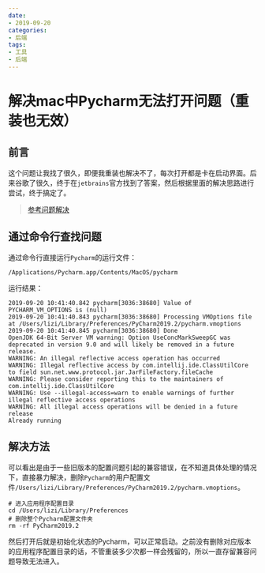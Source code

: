 ```yaml
---
date:
- 2019-09-20
categories: 
- 后端
tags:
- 工具
- 后端
---
```

# 解决mac中Pycharm无法打开问题（重装也无效）

## 前言
这个问题让我找了很久，即便我重装也解决不了，每次打开都是卡在启动界面。后来谷歌了很久，终于在`jetbrains`官方找到了答案，然后根据里面的解决思路进行尝试，终于搞定了。

> [参考问题解决](https://intellij-support.jetbrains.com/hc/en-us/community/posts/115000120784-Can-t-open-IntelliJ-on-MacOs)

## 通过命令行查找问题

通过命令行直接运行`Pycharm`的运行文件：
```
/Applications/Pycharm.app/Contents/MacOS/pycharm
```
运行结果：
```
2019-09-20 10:41:40.842 pycharm[3036:38680] Value of PYCHARM_VM_OPTIONS is (null)
2019-09-20 10:41:40.843 pycharm[3036:38680] Processing VMOptions file at /Users/lizi/Library/Preferences/PyCharm2019.2/pycharm.vmoptions
2019-09-20 10:41:40.845 pycharm[3036:38680] Done
OpenJDK 64-Bit Server VM warning: Option UseConcMarkSweepGC was deprecated in version 9.0 and will likely be removed in a future release.
WARNING: An illegal reflective access operation has occurred
WARNING: Illegal reflective access by com.intellij.ide.ClassUtilCore to field sun.net.www.protocol.jar.JarFileFactory.fileCache
WARNING: Please consider reporting this to the maintainers of com.intellij.ide.ClassUtilCore
WARNING: Use --illegal-access=warn to enable warnings of further illegal reflective access operations
WARNING: All illegal access operations will be denied in a future release
Already running
```

## 解决方法
可以看出是由于一些旧版本的配置问题引起的兼容错误，在不知道具体处理的情况下，直接暴力解决，删除`Pycharm`的用户配置文件`/Users/lizi/Library/Preferences/PyCharm2019.2/pycharm.vmoptions`。
```
# 进入应用程序配置目录
cd /Users/lizi/Library/Preferences
# 删除整个Pycharm配置文件夹
rm -rf PyCharm2019.2
```
然后打开后就是初始化状态的Pycharm，可以正常启动。之前没有删除对应版本的应用程序配置目录的话，不管重装多少次都一样会残留的，所以一直存留兼容问题导致无法进入。
